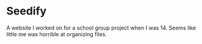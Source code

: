 # Seedify
A website I worked on for a school group project when I was 14.
Seems like little me was horrible at organizing files.